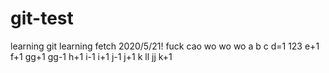 # git-test
learning git
learning fetch 2020/5/21!
fuck
cao
wo
wo
wo
a
b
c
d=1
123
e+1
f+1
gg+1
gg-1
h+1
i-1
i+1
j-1
j+1
k
ll
jj
k+1

